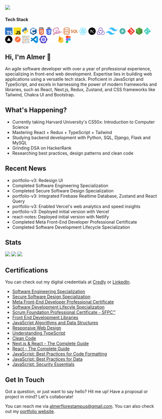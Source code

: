 ![](https://komarev.com/ghpvc/?username=guyfrommilkyway)

#### Tech Stack
<div>
  <img src="./assets/typescript.svg" height="24px" />
  <img src="./assets/javascript.svg" height="24px" />
  <img src="./assets/python.svg" height="24px" />
  <img src="./assets/c.svg" height="24px" />
  <img src="./assets/html5.svg" height="24px" />
  <img src="./assets/css3.svg" height="24px" />
  <img src="./assets/sass.svg" height="24px" />
  <img src="./assets/sql.png" height="24px" />
  <img src="./assets/react.svg" height="24px" />
  <img src="./assets/nextjs.svg" height="24px" />
  <img src="./assets/redux.svg" height="24px" />
  <img src="./assets/tailwind.svg" height="24px" />
  <img src="./assets/chakraui.svg" height="24px" />
  <img src="./assets/git.svg" height="24px" />
  <img src="./assets/nodejs.svg" height="24px" />
  <img src="./assets/netlify.svg" height="24px" />
  <img src="./assets/vercel.svg" height="24px" />
  <img src="./assets/postman.svg" height="24px" />
  <img src="./assets/prettier.svg" height="24px" />
  <img src="./assets/vscode.svg" height="24px" />
  <img src="./assets/eslint.svg" height="24px" />
  <img src="./assets/github.svg" height="24px" />
  <img src="./assets/firebase.svg" height="24px" />
  <img src="./assets/figma.svg" height="24px" />
</div>

## Hi, I'm Almer 👋

An agile software developer with over a year of professional experience, specializing in front-end web development. Expertise lies in building web applications using a versatile tech stack. Proficient in JavaScript and TypeScript, and excels in harnessing the power of modern frameworks and libraries, such as React, Next.js, Redux, Zustand, and CSS frameworks like Tailwind, Chakra UI and Bootstrap.

## What's Happening?
- Currently taking Harvard University's CS50x: Introduction to Computer Science
- Mastering React + Redux + TypeScript + Tailwind
- Studying backend development with Python, SQL, Django, Flask and MySQL
- Grinding DSA on HackerRank
- Researching best practices, design patterns and clean code

## Recent News
- portfolio-v3: Redesign UI
- Completed Software Engineering Specialization
- Completed Secure Software Design Specialization
- portfolio-v3: Integrated Firebase Realtime Database, Zustand and React Query
- portfolio-v3: Enabled Vercel's web analytics and speed insights
- portfolio-v3: Deployed initial version with Vercel
- react-notes: Deployed initial version with Netlify
- Completed Meta Front-End Developer Professional Certificate
- Completed Software Development Lifecycle Specialization

## Stats
<img src="https://streak-stats.demolab.com/?user=guyfrommilkyway&background=0F0F0F&currStreakLabel=FFFFFF&sideLabels=FFFFFF&dates=E4E4E4&currStreakNum=FFFFFF&sideNums=FFFFFF&fire=FFFFFF&ring=515151&hide_border=true" />
<img src="https://almertampus-stats.vercel.app/api?username=guyfrommilkyway&title_color=FFFFFF&text_color=B8B8B8&bg_color=0F0F0F&icon_color=FFFFFF&hide_border=true&rank_icon=github&show_icons=true&include_all_commits=true&custom_title=GitHub" />
<img src="https://github-readme-stats.vercel.app/api/wakatime?username=guyfrommilkyway&layout=compact&title_color=FFFFFF&text_color=B8B8B8&bg_color=0F0F0F&langs_count=10&hide_border=true&custom_title=Wakatime" />

## Certifications
You can check out my digital credentials at [Credly](https://www.credly.com/users/almer-tampus/badges) or [LinkedIn](https://www.linkedin.com/in/almerflorestampus/details/certifications/).
- [Software Engineering Specialization](https://www.coursera.org/account/accomplishments/specialization/ZRHDJK6CYKWG)
- [Secure Software Design Specialization](https://www.coursera.org/account/accomplishments/specialization/MKRHZ7CLR7CW)
- [Meta Front-End Developer Professional Certificate](https://www.coursera.org/account/accomplishments/specialization/certificate/PJVHC29TZQ4R)
- [Software Development Lifecyle Specialization](https://www.coursera.org/account/accomplishments/specialization/certificate/YXP7RPKU4TQ7)
- [Scrum Foundation Professional Certificate - SFPC™](https://www.credly.com/badges/60072976-0847-4420-a154-2445fd08f1bc)
- [Front End Development Libraries](https://www.freecodecamp.org/certification/almerflorestampus/front-end-development-libraries)
- [JavaScript Algorithms and Data Structures](https://www.freecodecamp.org/certification/almerflorestampus/javascript-algorithms-and-data-structures)
- [Responsive Web Design](https://www.freecodecamp.org/certification/almerflorestampus/responsive-web-design)
- [Understanding TypeScript](https://www.udemy.com/certificate/UC-6ce313e3-1cc6-4b42-be94-775021c97137/)
- [Clean Code](https://www.udemy.com/certificate/UC-cde42411-355e-4634-8762-90e171fb3d39)
- [Next.js & React - The Complete Guide](https://www.udemy.com/certificate/UC-d9845202-08ed-45dd-909c-1b6ed869faca)
- [React - The Complete Guide](https://www.udemy.com/certificate/UC-c15b03b8-70c0-4db4-9bcb-afc89720d4a1)
- [JavaScript: Best Practices for Code Formatting](https://www.linkedin.com/learning/certificates/b0d495bc0de3e796bca65b6a5b3e0ba30c7096863b17c84ed6246a617b0683b4?lipi=urn%3Ali%3Apage%3Ad_flagship3_profile_view_base_certifications_details%3BAEL8AiEeQaGyD9Vi6WZNCA%3D%3D)
- [JavaScript: Best Practices for Data](https://www.linkedin.com/learning/certificates/0df976cf1796e2727cf5c5a14cc20dc0d8819c38223bdd5b95c9939300bd280f?lipi=urn%3Ali%3Apage%3Ad_flagship3_profile_view_base_certifications_details%3BAEL8AiEeQaGyD9Vi6WZNCA%3D%3D)
- [JavaScript: Security Essentials](https://www.linkedin.com/learning/certificates/f1ff006de6a2becd87cae4874e900d983c09f9d881b0d8427e04261f7dadfcc4?lipi=urn%3Ali%3Apage%3Ad_flagship3_profile_view_base_certifications_details%3BAEL8AiEeQaGyD9Vi6WZNCA%3D%3D)

## Get In Touch
Got a question, or just want to say hello? Hit me up! Have a proposal or project in mind? Let's collaborate!

You can reach me via [almerflorestampus@gmail.com](mailto:almerflorestampus@gmail). You can also check out my [portfolio website](https://almertampus.xyz).

